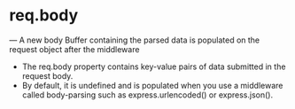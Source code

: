 # req.body

— A new body Buffer containing the parsed data is populated on the request object after the middleware

- The req.body property contains key-value pairs of data submitted in the request body.
- By default, it is undefined and is populated when you use a middleware called body-parsing such as express.urlencoded() or express.json().
